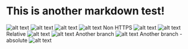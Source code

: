 # This is another markdown test!

![alt text](zeroheight.png "Title")
![alt text](./zeroheight.png "Title")
![alt text](../zeroheight.png "Title")
![alt text](https://raw.githubusercontent.com/sufigaffar/test-markdown/main/zeroheight.png "Title")
Non HTTPS
![alt text](http://raw.githubusercontent.com/sufigaffar/test-markdown/main/zeroheight.png "Title")
![alt text](https://raw.githubusercontent.com/sufigaffar/test-markdown/test/zeroheight.png "Title")
Relative
![alt text](//raw.githubusercontent.com/sufigaffar/test-markdown/main/test/zeroheight.png "Title")
![alt text](https://res.cloudinary.com/crunchbase-production/image/upload/c_lpad,f_auto,q_auto:eco,dpr_1/v1456692081/tyhsws9deb4alnea0y4c.png "Title")
Another branch
![alt text](../../test/another-dir/zeroheight.png "Title")
Another branch - absolute
![alt text](https://raw.githubusercontent.com/sufigaffar/test-markdown/test/another-dir/zeroheight.png "Title")








